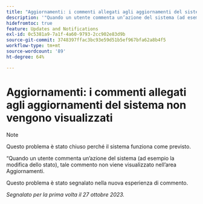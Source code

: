 ```yaml
---
title: "Aggiornamenti: i commenti allegati agli aggiornamenti del sistema non vengono visualizzati"
description: '"Quando un utente commenta un’azione del sistema (ad esempio la modifica dello stato), tale commento non viene visualizzato nell’area Aggiornamenti. ”'
hidefromtoc: true
feature: Updates and Notifications
exl-id: 0c5381a9-7a1f-4a60-9793-2cc902e83d9b
source-git-commit: 3748397ffac3bc93e59d51b5ef967bfa62a8b4f5
workflow-type: tm+mt
source-wordcount: '89'
ht-degree: 64%

---
```


# Aggiornamenti: i commenti allegati agli aggiornamenti del sistema non vengono visualizzati

<!--
>[!NOTE]
>
>This issue has been closed because it is working as designed.
-->

>[!NOTE]
>
>Questo problema è stato chiuso perché il sistema funziona come previsto.

“Quando un utente commenta un’azione del sistema (ad esempio la modifica dello stato), tale commento non viene visualizzato nell’area Aggiornamenti.

Questo problema è stato segnalato nella nuova esperienza di commento.

_Segnalato per la prima volta il 27 ottobre 2023._